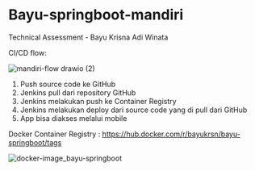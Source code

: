 # Bayu-springboot-mandiri

Technical Assessment - Bayu Krisna Adi Winata

CI/CD flow:

![mandiri-flow drawio (2)](https://user-images.githubusercontent.com/96294690/170949553-b0adae3b-6a33-45c9-bf5b-5d5432fbe251.png)

1. Push source code ke GitHub
2. Jenkins pull dari repository GitHub
3. Jenkins melakukan push ke Container Registry
4. Jenkins melakukan deploy dari source code yang di pull dari GitHub
5. App bisa diakses melalui mobile

Docker Container Registry : https://hub.docker.com/r/bayukrsn/bayu-springboot/tags

![docker-image_bayu-springboot](https://user-images.githubusercontent.com/96294690/170938946-db281164-980f-444a-a0b5-5f8e35e9fe8c.png)
